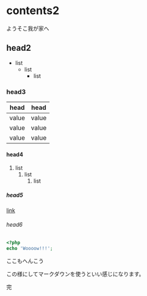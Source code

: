 # contents2

ようそこ我が家へ

## head2

- list
  - list
    - list

### head3

|head|head|
|--|--|
|value|value|
|value|value|
|value|value|

#### head4

1. list
   1. list
      1. list

##### head5

[link](http://example.hp)

###### head6

```php
<?php
echo 'Woooow!!!';
```
ここもへんこう

この様にしてマークダウンを使うといい感じになります。

完
